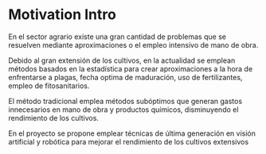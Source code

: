 # Motivation Intro

En el sector agrario existe una gran cantidad de problemas que se resuelven mediante aproximaciones o el empleo intensivo de mano de obra.  

Debido al gran extensión de los cultivos, en la actualidad se emplean métodos basados en la estadística para crear aproximaciones a la hora de enfrentarse a plagas, fecha optima de maduración, uso de fertilizantes, empleo de fitosanitarios.  

El método tradicional emplea métodos subóptimos que generan gastos innecesarios en mano de obra y productos químicos, disminuyendo el rendimiento de los cultivos.

En el proyecto se propone emplear técnicas de última generación en visión artificial y robótica para mejorar el rendimiento de los cultivos extensivos

```{tableofcontents}
```